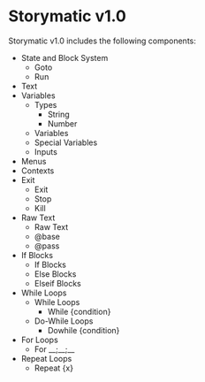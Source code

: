 # Storymatic v1.0
Storymatic v1.0 includes the following components:
 - State and Block System
   - Goto
   - Run
 - Text
 - Variables
   - Types
     - String
     - Number
   - Variables
   - Special Variables
   - Inputs
 - Menus
 - Contexts
 - Exit
   - Exit
   - Stop
   - Kill
 - Raw Text
   - Raw Text
   - @base
   - @pass
 - If Blocks
   - If Blocks
   - Else Blocks
   - Elseif Blocks
 - While Loops
   - While Loops
     - While {condition}
   - Do-While Loops
     - Dowhile {condition}
 - For Loops
   - For \_\_;\_\_;\_\_
 - Repeat Loops
   - Repeat {x}
